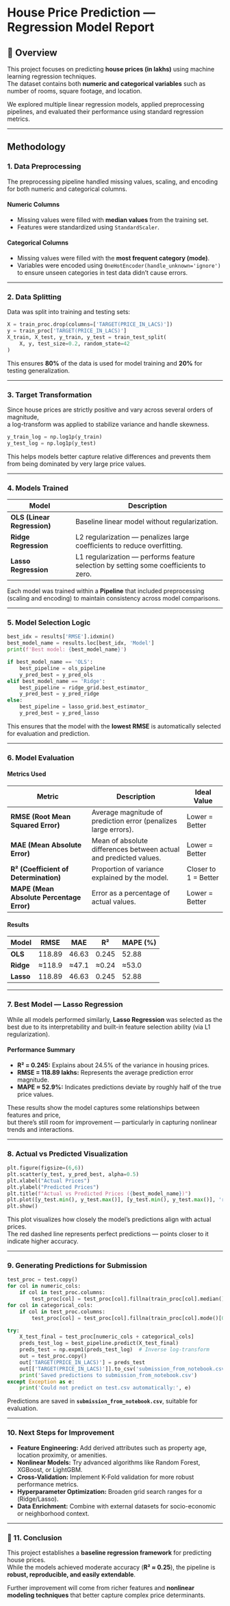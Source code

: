 #  House Price Prediction — Regression Model Report

## 📘 Overview
This project focuses on predicting **house prices (in lakhs)** using machine learning regression techniques.  
The dataset contains both **numeric and categorical variables** such as number of rooms, square footage, and location.

We explored multiple linear regression models, applied preprocessing pipelines, and evaluated their performance using standard regression metrics.

---

##  Methodology

### 1. **Data Preprocessing**
The preprocessing pipeline handled missing values, scaling, and encoding for both numeric and categorical columns.

####  Numeric Columns
- Missing values were filled with **median values** from the training set.  
- Features were standardized using `StandardScaler`.

####  Categorical Columns
- Missing values were filled with the **most frequent category (mode)**.
- Variables were encoded using `OneHotEncoder(handle_unknown='ignore')` to ensure unseen categories in test data didn’t cause errors.

---

### 2. **Data Splitting**

Data was split into training and testing sets:

```python
X = train_proc.drop(columns=['TARGET(PRICE_IN_LACS)'])
y = train_proc['TARGET(PRICE_IN_LACS)']
X_train, X_test, y_train, y_test = train_test_split(
    X, y, test_size=0.2, random_state=42
)
```

This ensures **80%** of the data is used for model training and **20%** for testing generalization.

---

### 3. **Target Transformation**

Since house prices are strictly positive and vary across several orders of magnitude,  
a log-transform was applied to stabilize variance and handle skewness.

```python
y_train_log = np.log1p(y_train)
y_test_log = np.log1p(y_test)
```

This helps models better capture relative differences and prevents them from being dominated by very large price values.

---

### 4. **Models Trained**

| Model | Description |
|-------|--------------|
| **OLS (Linear Regression)** | Baseline linear model without regularization. |
| **Ridge Regression** | L2 regularization — penalizes large coefficients to reduce overfitting. |
| **Lasso Regression** | L1 regularization — performs feature selection by setting some coefficients to zero. |

Each model was trained within a **Pipeline** that included preprocessing (scaling and encoding) to maintain consistency across model comparisons.

---

###  5. **Model Selection Logic**

```python
best_idx = results['RMSE'].idxmin()
best_model_name = results.loc[best_idx, 'Model']
print(f'Best model: {best_model_name}')

if best_model_name == 'OLS':
    best_pipeline = ols_pipeline
    y_pred_best = y_pred_ols
elif best_model_name == 'Ridge':
    best_pipeline = ridge_grid.best_estimator_
    y_pred_best = y_pred_ridge
else:
    best_pipeline = lasso_grid.best_estimator_
    y_pred_best = y_pred_lasso
```

This ensures that the model with the **lowest RMSE** is automatically selected for evaluation and prediction.

---

### 6. **Model Evaluation**

#### Metrics Used

| Metric | Description | Ideal Value |
|--------|--------------|-------------|
| **RMSE (Root Mean Squared Error)** | Average magnitude of prediction error (penalizes large errors). | Lower = Better |
| **MAE (Mean Absolute Error)** | Mean of absolute differences between actual and predicted values. | Lower = Better |
| **R² (Coefficient of Determination)** | Proportion of variance explained by the model. | Closer to 1 = Better |
| **MAPE (Mean Absolute Percentage Error)** | Error as a percentage of actual values. | Lower = Better |

#### Results

| Model | RMSE | MAE | R² | MAPE (%) |
|--------|------|------|----|----------|
| **OLS** | 118.89 | 46.63 | 0.245 | 52.88 |
| **Ridge** | ≈118.9 | ≈47.1 | ≈0.24 | ≈53.0 |
| **Lasso** | 118.89 | 46.63 | 0.245 | 52.88 |

---

### 7. **Best Model — Lasso Regression**

While all models performed similarly, **Lasso Regression** was selected as the best due to its interpretability and built-in feature selection ability (via L1 regularization).

#### Performance Summary
- **R² = 0.245:** Explains about 24.5% of the variance in housing prices.  
- **RMSE = 118.89 lakhs:** Represents the average prediction error magnitude.  
- **MAPE ≈ 52.9%:** Indicates predictions deviate by roughly half of the true price values.

These results show the model captures some relationships between features and price,  
but there’s still room for improvement — particularly in capturing nonlinear trends and interactions.

---

### 8. **Actual vs Predicted Visualization**

```python
plt.figure(figsize=(6,6))
plt.scatter(y_test, y_pred_best, alpha=0.5)
plt.xlabel("Actual Prices")
plt.ylabel("Predicted Prices")
plt.title(f"Actual vs Predicted Prices ({best_model_name})")
plt.plot([y_test.min(), y_test.max()], [y_test.min(), y_test.max()], 'r--')
plt.show()
```

This plot visualizes how closely the model’s predictions align with actual prices.  
The red dashed line represents perfect predictions — points closer to it indicate higher accuracy.

---

### 9. **Generating Predictions for Submission**

```python
test_proc = test.copy()
for col in numeric_cols:
    if col in test_proc.columns:
        test_proc[col] = test_proc[col].fillna(train_proc[col].median())
for col in categorical_cols:
    if col in test_proc.columns:
        test_proc[col] = test_proc[col].fillna(train_proc[col].mode()[0])

try:
    X_test_final = test_proc[numeric_cols + categorical_cols]
    preds_test_log = best_pipeline.predict(X_test_final)
    preds_test = np.expm1(preds_test_log)  # Inverse log-transform
    out = test_proc.copy()
    out['TARGET(PRICE_IN_LACS)'] = preds_test
    out[['TARGET(PRICE_IN_LACS)']].to_csv('submission_from_notebook.csv', index=False)
    print('Saved predictions to submission_from_notebook.csv')
except Exception as e:
    print('Could not predict on test.csv automatically:', e)
```

Predictions are saved in **`submission_from_notebook.csv`**, suitable for evaluation.

---

###  10. **Next Steps for Improvement**

- **Feature Engineering:** Add derived attributes such as property age, location proximity, or amenities.  
- **Nonlinear Models:** Try advanced algorithms like Random Forest, XGBoost, or LightGBM.  
- **Cross-Validation:** Implement K-Fold validation for more robust performance metrics.  
- **Hyperparameter Optimization:** Broaden grid search ranges for α (Ridge/Lasso).  
- **Data Enrichment:** Combine with external datasets for socio-economic or neighborhood context.

---

### 🧠 11. **Conclusion**

This project establishes a **baseline regression framework** for predicting house prices.  
While the models achieved moderate accuracy (**R² ≈ 0.25**), the pipeline is **robust, reproducible, and easily extendable**.  

Further improvement will come from richer features and **nonlinear modeling techniques** that better capture complex price determinants.
